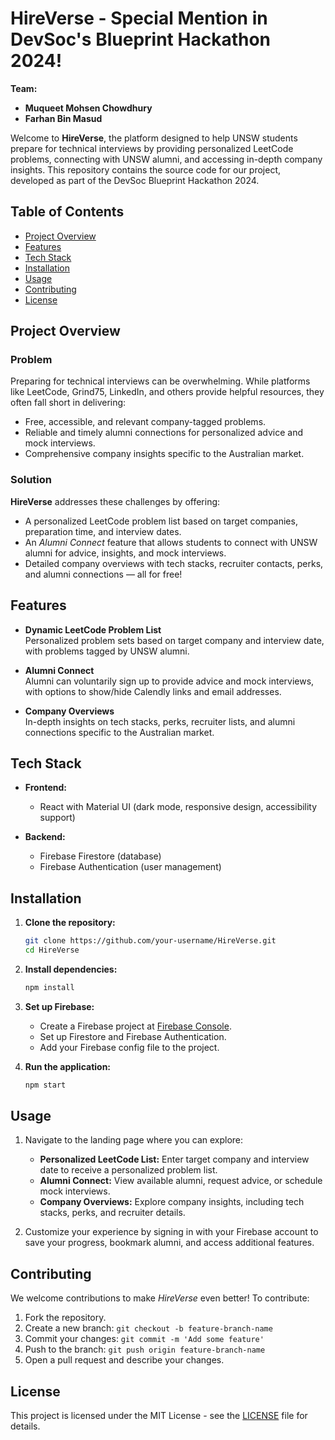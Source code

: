 # HireVerse - Special Mention in DevSoc's Blueprint Hackathon 2024!

**Team:**  
- **Muqueet Mohsen Chowdhury**  
- **Farhan Bin Masud**

Welcome to **HireVerse**, the platform designed to help UNSW students prepare for technical interviews by providing personalized LeetCode problems, connecting with UNSW alumni, and accessing in-depth company insights. This repository contains the source code for our project, developed as part of the DevSoc Blueprint Hackathon 2024.

## Table of Contents
- [Project Overview](#project-overview)
- [Features](#features)
- [Tech Stack](#tech-stack)
- [Installation](#installation)
- [Usage](#usage)
- [Contributing](#contributing)
- [License](#license)

## Project Overview

### Problem
Preparing for technical interviews can be overwhelming. While platforms like LeetCode, Grind75, LinkedIn, and others provide helpful resources, they often fall short in delivering:
- Free, accessible, and relevant company-tagged problems.
- Reliable and timely alumni connections for personalized advice and mock interviews.
- Comprehensive company insights specific to the Australian market.

### Solution
**HireVerse** addresses these challenges by offering:
- A personalized LeetCode problem list based on target companies, preparation time, and interview dates.
- An *Alumni Connect* feature that allows students to connect with UNSW alumni for advice, insights, and mock interviews.
- Detailed company overviews with tech stacks, recruiter contacts, perks, and alumni connections — all for free!

## Features
- **Dynamic LeetCode Problem List**  
  Personalized problem sets based on target company and interview date, with problems tagged by UNSW alumni.
  
- **Alumni Connect**  
  Alumni can voluntarily sign up to provide advice and mock interviews, with options to show/hide Calendly links and email addresses.

- **Company Overviews**  
  In-depth insights on tech stacks, perks, recruiter lists, and alumni connections specific to the Australian market.

## Tech Stack
- **Frontend:**  
  - React with Material UI (dark mode, responsive design, accessibility support)

- **Backend:**  
  - Firebase Firestore (database)  
  - Firebase Authentication (user management)  

## Installation

1. **Clone the repository:**
   ```bash
   git clone https://github.com/your-username/HireVerse.git
   cd HireVerse
   ```

2. **Install dependencies:**
   ```bash
   npm install
   ```

3. **Set up Firebase:**
   - Create a Firebase project at [Firebase Console](https://console.firebase.google.com/).
   - Set up Firestore and Firebase Authentication.
   - Add your Firebase config file to the project.

4. **Run the application:**
   ```bash
   npm start
   ```

## Usage
1. Navigate to the landing page where you can explore:
   - **Personalized LeetCode List:** Enter target company and interview date to receive a personalized problem list.
   - **Alumni Connect:** View available alumni, request advice, or schedule mock interviews.
   - **Company Overviews:** Explore company insights, including tech stacks, perks, and recruiter details.

2. Customize your experience by signing in with your Firebase account to save your progress, bookmark alumni, and access additional features.

## Contributing
We welcome contributions to make *HireVerse* even better! To contribute:
1. Fork the repository.
2. Create a new branch: `git checkout -b feature-branch-name`
3. Commit your changes: `git commit -m 'Add some feature'`
4. Push to the branch: `git push origin feature-branch-name`
5. Open a pull request and describe your changes.

## License
This project is licensed under the MIT License - see the [LICENSE](LICENSE) file for details.

